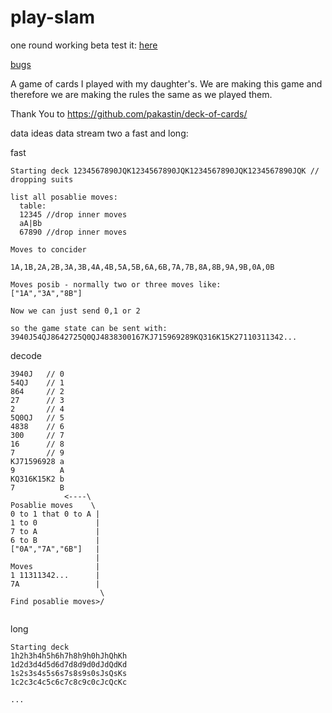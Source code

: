 # play-slam
one round working beta test it:
[here](https://open-elements.org/bower_components/play-slam/demo.html)

[bugs](https://github.com/marcus7777/play-slam/issues/)

A game of cards I played with my daughter's. We are making this game and therefore we are making the rules the same as we played them.


Thank You to https://github.com/pakastin/deck-of-cards/

data ideas
data stream two a fast and long:

fast
```
Starting deck 1234567890JQK1234567890JQK1234567890JQK1234567890JQK // dropping suits

list all posablie moves:
  table:
  12345 //drop inner moves
  aA|Bb
  67890 //drop inner moves
  
Moves to concider

1A,1B,2A,2B,3A,3B,4A,4B,5A,5B,6A,6B,7A,7B,8A,8B,9A,9B,0A,0B

Moves posib - normally two or three moves like:
["1A","3A","8B"]

Now we can just send 0,1 or 2

so the game state can be sent with:
3940J54QJ8642725Q0QJ4838300167KJ715969289KQ316K15K27110311342...
```
decode
```
3940J   // 0
54QJ    // 1
864     // 2
27      // 3
2       // 4
5Q0QJ   // 5
4838    // 6
300     // 7
16      // 8
7       // 9
KJ71596928 a
9          A
KQ316K15K2 b
7          B
            <----\
Posablie moves    \
0 to 1 that 0 to A | 
1 to 0             |
7 to A             |
6 to B             |
["0A","7A","6B"]   |
                   |
Moves              |
1 11311342...      |
7A                 |
                    \
Find posablie moves>/


```
long
```
Starting deck 
1h2h3h4h5h6h7h8h9h0hJhQhKh 
1d2d3d4d5d6d7d8d9d0dJdQdKd
1s2s3s4s5s6s7s8s9s0sJsQsKs
1c2c3c4c5c6c7c8c9c0cJcQcKc

...


```
